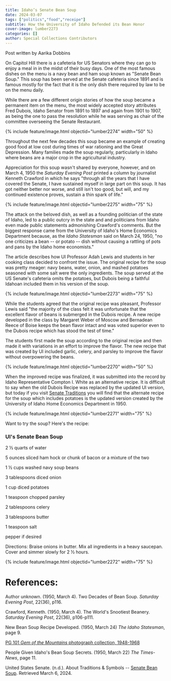 ```yaml
---
title: Idaho’s Senate Bean Soup
date: 2024-03-07
tags: ["politics","food","receipe"]
subtitle: How the University of Idaho Defended its Bean Honor
cover-image: lumber2273
categories: []
author: Special Collections Contributors
---
```


Post written by Aarika Dobbins

On Capitol Hill there is a cafeteria for US Senators where they can go to enjoy a meal in in the midst of their busy days. One of the most famous dishes on the menu is a navy bean and ham soup known as "Senate Bean Soup." This soup has been served at the Senate cafeteria since 1891 and is famous mostly for the fact that it is the only dish there required by law to be on the menu daily.

While there are a few different origin stories of how the soup became a permanent item on the menu, the most widely accepted story attributes Fred Dubois, Idaho Senator from 1891 to 1897 and again from 1901 to 1907, as being the one to pass the resolution while he was serving as chair of the committee overseeing the Senate Restaurant.

{% include feature/image.html objectid="lumber2274" width="50" %}

Throughout the next few decades this soup became an example of creating good food at low cost during times of war rationing and the Great Depression. Many families made the soup regularly, particularly in Idaho where beans are a major crop in the agricultural industry.

Appreciation for this soup wasn't shared by everyone, however, and on March 4, 1950 the *Saturday Evening Post* printed a column by journalist Kenneth Crawford in which he says "through all the years that I have covered the Senate, I have sustained myself in large part on this soup. It has got neither better nor worse, and still isn't too good, but will, and my continued existence proves, sustain a thin spark of life." 

{% include feature/image.html objectid="lumber2275" width="75" %}

The attack on the beloved dish, as well as a founding politician of the state of Idaho, led to a public outcry in the state and and politicians from Idaho even made public statements admonishing Crawford's comments. But the biggest response came from the University of Idaho's Home Economics Department because, as the *Idaho Statesman* said on March 24, 1950, "no one criticizes a bean -- or potato -- dish without causing a rattling of pots and pans by the Idaho home economists."

The article describes how UI Professor Adah Lewis and students in her cooking class decided to confront the issue. The original recipe for the soup was pretty meager: navy beans, water, onion, and mashed potatoes seasoned with some salt were the only ingredients. The soup served at the US Senate's cafeteria omits the potatoes, but Dubois being a faithful Idahoan included them in his version of the soup. 

{% include feature/image.html objectid="lumber2273" width="75" %}

While the students agreed that the original recipe was pleasant, Professor Lewis said "the majority of the class felt it was unfortunate that the excellent flavor of beans is submerged in the Dubois recipe. A new recipe developed in the class by Margaret Weber of Moscow and Bernadean Reece of Boise keeps the bean flavor intact and was voted superior even to the Dubois recipe which has stood the test of time."

The students first made the soup according to the original recipe and then made it with variations in an effort to improve the flavor. The new recipe that was created by UI included garlic, celery, and parsley to improve the flavor without overpowering the beans.

{% include feature/image.html objectid="lumber2270" width="50" %}

When the improved recipe was finalized, it was submitted into the record by Idaho Representative Compton I. White as an alternative recipe. It is difficult to say when the old Dubois Recipe was replaced by the updated UI version, but today if you visit [Senate Traditions](https://www.senate.gov/about/traditions-symbols/senate-bean-soup.htm) you will find that the alternate recipe for the soup which includes potatoes is the updated version created by the University of Idaho Home Economics Department in 1950. 

{% include feature/image.html objectid="lumber2271" width="75" %}

Want to try the soup? Here's the recipe:

### UI's Senate Bean Soup

2 ½ quarts of water

5 ounces sliced ham hock or chunk of bacon or a mixture of the two

1 ½ cups washed navy soup beans

3 tablespoons diced onion

1 cup diced potatoes

1 teaspoon chopped parsley

2 tablespoons celery

3 tablespoons butter

1 teaspoon salt

pepper if desired

Directions: Braise onions in butter. Mix all ingredients in a heavy saucepan. Cover and simmer slowly for 2 ½ hours.

{% include feature/image.html objectid="lumber2272" width="75" %}

# References:

Author unknown. (1950, March 4). Two Decades of Bean Soup. *Saturday Evening Post*, 22(36), p116.

Crawford, Kenneth. (1950, March 4). The World's Snootiest Beanery. *Saturday Evening Post*, 22(36), p106-p111.

New Bean Soup Recipe Developed. (1950, March 24) *The Idaho Statesman*, page 9.

[PG 101 *Gem of the Mountains* photograph collection, 1948-1968](https://archiveswest.orbiscascade.org/ark:80444/xv112115)

People Given Idaho's Bean Soup Secrets. (1950, March 22) *The Times-News*, page 11.

United States Senate. (n.d.). About Traditions & Symbols -- [Senate Bean Soup](https://www.senate.gov/about/traditions-symbols/senate-bean-soup.htm). Retrieved March 6, 2024.
